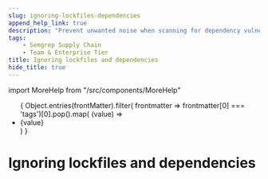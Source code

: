 ```yaml
---
slug: ignoring-lockfiles-dependencies
append_help_link: true
description: "Prevent unwanted noise when scanning for dependency vulnerabilities by ignoring lockfiles or code files."
tags:
    - Semgrep Supply Chain
    - Team & Enterprise Tier
title: Ignoring lockfiles and dependencies 
hide_title: true
---
```


import MoreHelp from "/src/components/MoreHelp"

<ul id="tag__badge-list">
{
Object.entries(frontMatter).filter(
    frontmatter => frontmatter[0] === 'tags')[0].pop().map(
    (value) => <li class='tag__badge-item'>{value}</li> )
}
</ul>

# Ignoring lockfiles and dependencies 
